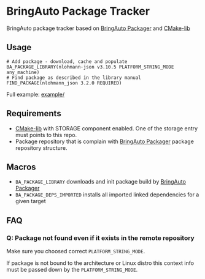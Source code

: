 
# BringAuto Package Tracker

BringAuto package tracker based on [BringAuto Packager] and [CMake-lib]

## Usage

```
# Add package - download, cache and populate
BA_PACKAGE_LIBRARY(nlohmann-json v3.10.5 PLATFORM_STRING_MODE any_machine)
# Find package as described in the library manual 
FIND_PACKAGE(nlohmann_json 3.2.0 REQUIRED)
```

Full example: [example/]

## Requirements

- [CMake-lib] with STORAGE component enabled. One of the storage entry must points to this repo.
- Package repository that is complain with [BringAuto Packager] package repository structure.


## Macros

- `BA_PACKAGE_LIBRARY` downloads and init package build by [BringAuto Packager]
- `BA_PACKAGE_DEPS_IMPORTED` installs all imported linked dependencies for a given target


## FAQ

### Q: Package not found even if it exists in the remote repository

Make sure you choosed correct `PLATFORM_STRING_MODE`.

If package is not bound to the architecture or Linux distro this context info must be passed down by the `PLATFORM_STRING_MODE`.



[BringAuto Packager]: https://github.com/bringauto/packager
[CMake-lib]: https://github.com/cmakelib/cmakelib
[example/]: example/